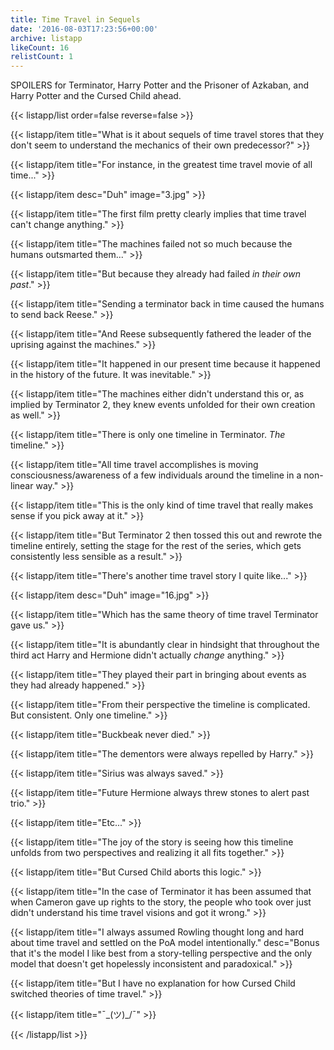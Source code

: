 ```yaml
---
title: Time Travel in Sequels
date: '2016-08-03T17:23:56+00:00'
archive: listapp
likeCount: 16
relistCount: 1
---
```


SPOILERS for Terminator, Harry Potter and the Prisoner of Azkaban, and Harry Potter and the Cursed Child ahead.

<!--more-->

{{< listapp/list order=false reverse=false >}}

   {{< listapp/item title="What is it about sequels of time travel stores that they don't seem to understand the mechanics of their own predecessor?" >}}

   {{< listapp/item title="For instance, in the greatest time travel movie of all time..." >}}

   {{< listapp/item
      desc="Duh"
      image="3.jpg" >}}

   {{< listapp/item title="The first film pretty clearly implies that time travel can't change anything." >}}

   {{< listapp/item title="The machines failed not so much because the humans outsmarted them..." >}}

   {{< listapp/item title="But because they already had failed *in their own past*." >}}

   {{< listapp/item title="Sending a terminator back in time caused the humans to send back Reese." >}}

   {{< listapp/item title="And Reese subsequently fathered the leader of the uprising against the machines." >}}

   {{< listapp/item title="It happened in our present time because it happened in the history of the future. It was inevitable." >}}

   {{< listapp/item title="The machines either didn't understand this or, as implied by Terminator 2, they knew events unfolded for their own creation as well." >}}

   {{< listapp/item title="There is only one timeline in Terminator. *The* timeline." >}}

   {{< listapp/item title="All time travel accomplishes is moving consciousness/awareness of a few individuals around the timeline in a non-linear way." >}}

   {{< listapp/item title="This is the only kind of time travel that really makes sense if you pick away at it." >}}

   {{< listapp/item title="But Terminator 2 then tossed this out and rewrote the timeline entirely, setting the stage for the rest of the series, which gets consistently less sensible as a result." >}}

   {{< listapp/item title="There's another time travel story I quite like..." >}}

   {{< listapp/item
      desc="Duh"
      image="16.jpg" >}}

   {{< listapp/item title="Which has the same theory of time travel Terminator gave us." >}}

   {{< listapp/item title="It is abundantly clear in hindsight that throughout the third act Harry and Hermione didn't actually *change* anything." >}}

   {{< listapp/item title="They played their part in bringing about events as they had already happened." >}}

   {{< listapp/item title="From their perspective the timeline is complicated. But consistent. Only one timeline." >}}

   {{< listapp/item title="Buckbeak never died." >}}

   {{< listapp/item title="The dementors were always repelled by Harry." >}}

   {{< listapp/item title="Sirius was always saved." >}}

   {{< listapp/item title="Future Hermione always threw stones to alert past trio." >}}

   {{< listapp/item title="Etc..." >}}

   {{< listapp/item title="The joy of the story is seeing how this timeline unfolds from two perspectives and realizing it all fits together." >}}

   {{< listapp/item title="But Cursed Child aborts this logic." >}}

   {{< listapp/item title="In the case of Terminator it has been assumed that when Cameron gave up rights to the story, the people who took over just didn't understand his time travel visions and got it wrong." >}}

   {{< listapp/item title="I always assumed Rowling thought long and hard about time travel and settled on the PoA model intentionally."
      desc="Bonus that it's the model I like best from a story-telling perspective and the only model that doesn't get hopelessly inconsistent and paradoxical." >}}

   {{< listapp/item title="But I have no explanation for how Cursed Child switched theories of time travel." >}}

   {{< listapp/item title="¯\_(ツ)_/¯" >}}

{{< /listapp/list >}}
